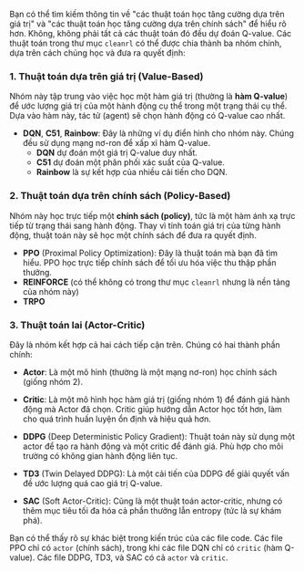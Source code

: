 Bạn có thể tìm kiếm thông tin về "các thuật toán học tăng cường dựa trên giá trị" và "các thuật toán học tăng cường dựa trên chính sách" để hiểu rõ hơn.
Không, không phải tất cả các thuật toán đó đều dự đoán Q-value. Các thuật toán trong thư mục `cleanrl` có thể được chia thành ba nhóm chính, dựa trên cách chúng học và đưa ra quyết định:

### 1. Thuật toán dựa trên giá trị (Value-Based)
Nhóm này tập trung vào việc học một hàm giá trị (thường là **hàm Q-value**) để ước lượng giá trị của một hành động cụ thể trong một trạng thái cụ thể. Dựa vào hàm này, tác tử (agent) sẽ chọn hành động có Q-value cao nhất.

* **DQN**, **C51**, **Rainbow**: Đây là những ví dụ điển hình cho nhóm này. Chúng đều sử dụng mạng nơ-ron để xấp xỉ hàm Q-value.
    * **DQN** dự đoán một giá trị Q-value duy nhất.
    * **C51** dự đoán một phân phối xác suất của Q-value.
    * **Rainbow** là sự kết hợp của nhiều cải tiến cho DQN.

### 2. Thuật toán dựa trên chính sách (Policy-Based)
Nhóm này học trực tiếp một **chính sách (policy)**, tức là một hàm ánh xạ trực tiếp từ trạng thái sang hành động. Thay vì tính toán giá trị của từng hành động, thuật toán này sẽ học một chính sách để đưa ra quyết định.

* **PPO** (Proximal Policy Optimization): Đây là thuật toán mà bạn đã tìm hiểu. PPO học trực tiếp chính sách để tối ưu hóa việc thu thập phần thưởng.
* **REINFORCE** (có thể không có trong thư mục `cleanrl` nhưng là nền tảng của nhóm này)
* **TRPO**

### 3. Thuật toán lai (Actor-Critic)
Đây là nhóm kết hợp cả hai cách tiếp cận trên. Chúng có hai thành phần chính:
* **Actor**: Là một mô hình (thường là một mạng nơ-ron) học chính sách (giống nhóm 2).
* **Critic**: Là một mô hình học hàm giá trị (giống nhóm 1) để đánh giá hành động mà Actor đã chọn. Critic giúp hướng dẫn Actor học tốt hơn, làm cho quá trình huấn luyện ổn định và hiệu quả hơn.

* **DDPG** (Deep Deterministic Policy Gradient): Thuật toán này sử dụng một actor để tạo ra hành động và một critic để đánh giá. Phù hợp cho môi trường có không gian hành động liên tục.
* **TD3** (Twin Delayed DDPG): Là một cải tiến của DDPG để giải quyết vấn đề ước lượng quá cao giá trị Q-value.
* **SAC** (Soft Actor-Critic): Cũng là một thuật toán actor-critic, nhưng có thêm mục tiêu tối đa hóa cả phần thưởng lẫn entropy (tức là sự khám phá).

Bạn có thể thấy rõ sự khác biệt trong kiến trúc của các file code. Các file PPO chỉ có `actor` (chính sách), trong khi các file DQN chỉ có `critic` (hàm Q-value). Các file DDPG, TD3, và SAC có cả `actor` và `critic`.